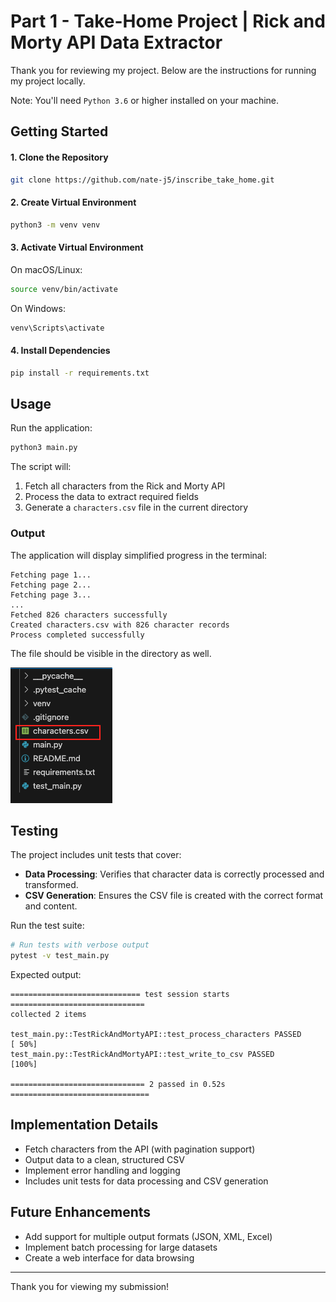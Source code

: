 # Part 1 - Take-Home Project | Rick and Morty API Data Extractor

Thank you for reviewing my project. Below are the instructions for running my project locally.

Note: You'll need `Python 3.6` or higher installed on your machine. 

## Getting Started

#### 1. Clone the Repository

```bash
git clone https://github.com/nate-j5/inscribe_take_home.git
```

#### 2. Create Virtual Environment

```bash
python3 -m venv venv
```

#### 3. Activate Virtual Environment

On macOS/Linux:
```bash
source venv/bin/activate
```

On Windows:
```bash
venv\Scripts\activate
```

#### 4. Install Dependencies

```bash
pip install -r requirements.txt
```

## Usage

Run the application:

```bash
python3 main.py
```

The script will:
1. Fetch all characters from the Rick and Morty API
2. Process the data to extract required fields
3. Generate a `characters.csv` file in the current directory


### Output

The application will display simplified progress in the terminal:

```
Fetching page 1...
Fetching page 2...
Fetching page 3...
...
Fetched 826 characters successfully
Created characters.csv with 826 character records
Process completed successfully
```

The file should be visible in the directory as well.

![Rick and Morty API Screenshot](screenshot.png)

## Testing

The project includes unit tests that cover:

- **Data Processing**: Verifies that character data is correctly processed and transformed.
- **CSV Generation**: Ensures the CSV file is created with the correct format and content.

Run the test suite:

```bash
# Run tests with verbose output
pytest -v test_main.py
```

Expected output:

```
============================= test session starts ==============================
collected 2 items                                                                                  

test_main.py::TestRickAndMortyAPI::test_process_characters PASSED                            [ 50%]
test_main.py::TestRickAndMortyAPI::test_write_to_csv PASSED                                  [100%]

============================== 2 passed in 0.52s ===============================
```

## Implementation Details
- Fetch characters from the API (with pagination support)
- Output data to a clean, structured CSV 
- Implement error handling and logging
- Includes unit tests for data processing and CSV generation


## Future Enhancements
- Add support for multiple output formats (JSON, XML, Excel)
- Implement batch processing for large datasets
- Create a web interface for data browsing



--- 
Thank you for viewing my submission!



